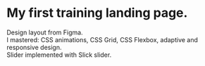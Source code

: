 # My first training landing page.
Design layout from Figma.  
I mastered: CSS animations, CSS Grid, CSS Flexbox, adaptive and responsive design.  
Slider implemented with Slick slider.  
